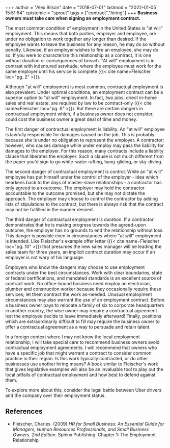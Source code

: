 +++
author = "Alex Bilson"
date = "2018-07-01"
lastmod = "2022-01-05 15:51:54"
epistemic = "sprout"
tags = ["contract","hiring"]
+++
**Business owners must take care when signing an employment contract.**

The most common condition of employment in the United States is "at will" employment. This means that both parties, employer and employee, are under no obligation to work together any longer than desired. If the employee wants to leave the business for any reason, he may do so without penalty. Likewise, if an employer wishes to fire an employee, she may do so. If you were to characterize this relationship as a contract, it is one without duration or consequences of breach. "At will" employment is in contrast with indentured servitude, where the employee must work for the same employer until his service is complete ({{< cite name=Fleischer loc="pg. 2" >}}).

Although "at will" employment is most common, contractual employment is also prevalent. Under optimal conditions, an employment contract can be a superior option to "at will" employment. In fact, two jobs, direct in-home sales and real estate, are required by law to be contract-only ({{< cite name=Fleischer loc="pg. 6" >}}). But there are certain dangers in contractual employment which, if a business owner does not consider, could cost the business owner a great deal of time and money.

The first danger of contractual employment is liability. An "at will" employee is lawfully responsible for damages caused on the job. This is probably because she is under no obligation to represent the employer. A contractor; however, who causes damage while under employ may pass the liability for damages to the employer. For this reason, many contracts include a liability clause that liberates the employer. Such a clause is not much different from the paper you'd sign to go white-water rafting, hang-gliding, or sky-diving.

The second danger of contractual employment is control. While an "at will" employee has put himself under the control of the employer - idea which hearkens back to the days of master-slave relationships - a contractor has only agreed to an outcome. The employer may hold the contractor accountable to the outcome promised, but she may not dictate the approach. The employer may choose to control the contractor by adding lists of stipulations to the contract, but there is always risk that the contract may not be fulfilled in the manner desired.

The third danger of contractual employment is duration. If a contractor demonstrates that he is making progress towards the agreed-upon outcome, the employer has no grounds to end the relationship without loss. This danger is possible even in circumstances where "at will" employment is intended. Like Fleischer's example offer letter ({{< cite name=Fleischer loc="pg. 10" >}}) that presumes the new sales manager will be leading the sales team for three years, an implicit contract duration may occur if an employer is not wary of his language.

Employers who know the dangers may choose to use employment contracts under the best circumstances. Work with clear boundaries, state or federal certifications, and mandated standards is an excellent source of contract work. No office-bound business need employ an electrician, plumber and construction worker because they occasionally require these services; let them contract the work as-needed. Unusual employment circumstances may also warrant the use of an employment contract. Before a business owner pays to relocate a family of six to corporate headquarters in another country, the wise owner may require a contractual agreement lest the employee decide to leave immediately afterward! Finally, positions which are extraordinarily difficult to fill may require the business owner to offer a contractual agreement as a way to persuade and retain talent.

In a foreign context where I may not know the local employment relationship, I will take special care to recommend business owners avoid contractual employment agreements. I will recommend that owners who have a specific job that might warrant a contract to consider common practice in their region. Is this work typically contracted, or do other businesses use another hiring means? A book similar to Fleischer's work that gives legislative examples will also be an invaluable tool to play out the local pitfalls of contractual employment and how best to defend against them.

To explore more about this, consider the legal battle between Uber drivers and the company over their employment status.

## References

- Fleischer, Charles. (2009) _HR for Small Business: An Essential Guide for Managers, Human Resources Professionals, and Small Business Owners. 2nd Edition_. Sphinx Publishing. Chapter 1: The Employment Relationship
